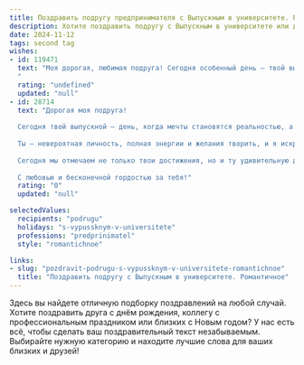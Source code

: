 ```yaml
---
title: Поздравить подругу предпринимателя с Выпускным в университете. Романтичное
description: Хотите поздравить подругу с Выпускным в университете или другим праздником? Наш ИИ создаст незабываемое поздравление, а вы обязательно выделитесь среди других.  
date: 2024-11-12
tags: second tag
wishes:
- id: 119471
  text: "Моя дорогая, любимая подруга! Сегодня особенный день – твой выпускной!  Сердце переполняет гордость и радость за тебя, за твою целеустремлённость, за твой блестящий ум, который ты так смело и успешно воплощаешь в жизнь, строя свою собственную империю.  Пусть этот диплом станет лишь первым шагом к покорению новых вершин в твоём предпринимательском пути!  Ты – настоящая звезда, и я уверена, что твоё сияние будет только ярче!  Поздравляю тебя с этим волшебным днем, пусть он запомнится навсегда, как начало потрясающей, наполненной счастьем и успехом,  истории твоей жизни!  Я люблю тебя!
  "
  rating: "undefined"
  updated: "null"
- id: 28714
  text: "Дорогая моя подруга!
  
  Сегодня твой выпускной — день, когда мечты становятся реальностью, а новые горизонты открываются перед тобой! Поздравляю тебя с этим важным событием в твоей жизни! Ты стала обладательницей не только знаний, но и огромного потенциала, с которым сможешь покорять мир, строить свой бизнес и делать его по-настоящему уникальным.
  
  Ты — невероятная личность, полная энергии и желания творить, и я искренне верю, что твоя страсть к предпринимательству сделает этот мир лучше. Стремись к высокому, не бойся рисковать, и пусть каждое твое начинание будет успешным!
  
  Сегодня мы отмечаем не только твои достижения, но и ту удивительную дорогу, которая впереди. Пусть каждый шаг будет наполнен радостью, а все мечты сбываются, словно звезды в ясную ночь. Желаю тебе всегда оставаться верной себе, вдохновляться новыми идеями и следовать за своим сердцем.
  
  С любовью и бесконечной гордостью за тебя!"
  rating: "0"
  updated: "null"

selectedValues:
  recipients: "podrugu"
  holidays: "s-vypussknym-v-universitete"
  professions: "predprinimatel"
  style: "romantichnoe"

links:
- slug: "pozdravit-podrugu-s-vypussknym-v-universitete-romantichnoe"
  title: "Поздравить подругу с Выпускным в университете. Романтичное"
---
```


Здесь вы найдете отличную подборку поздравлений на любой случай. 
Хотите поздравить друга с днём рождения, коллегу с профессиональным праздником или близких с Новым годом? У нас есть всё, чтобы сделать ваш поздравительный текст незабываемым. Выбирайте нужную категорию и находите лучшие слова для ваших близких и друзей!
